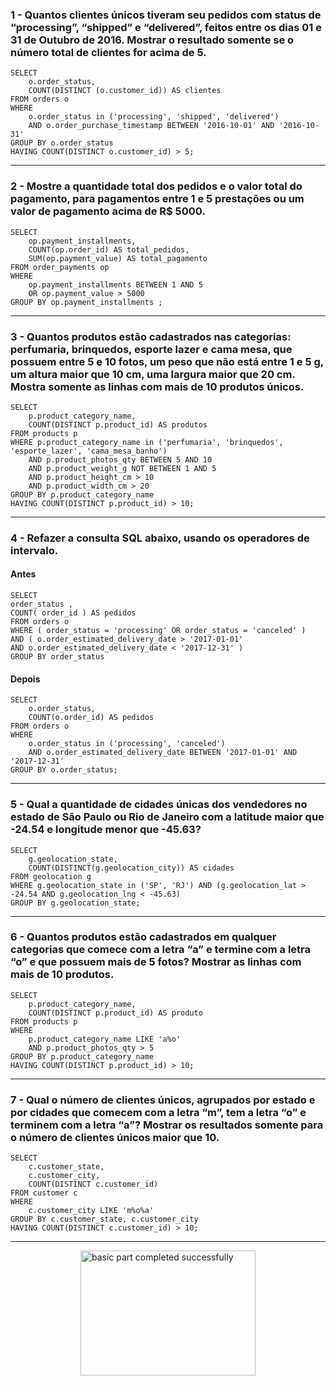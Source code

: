### 1 - Quantos clientes únicos tiveram seu pedidos com status de “processingˮ, “shippedˮ e “deliveredˮ, feitos entre os dias 01 e 31 de Outubro de 2016. Mostrar o resultado somente se o número total de clientes for acima de 5.
```
SELECT
	o.order_status,
	COUNT(DISTINCT (o.customer_id)) AS clientes
FROM orders o 
WHERE 
	o.order_status in ('processing', 'shipped', 'delivered') 
	AND o.order_purchase_timestamp BETWEEN '2016-10-01' AND '2016-10-31'
GROUP BY o.order_status
HAVING COUNT(DISTINCT o.customer_id) > 5;
```
___
### 2 - Mostre a quantidade total dos pedidos e o valor total do pagamento, para pagamentos entre 1 e 5 prestações ou um valor de pagamento acima de R$ 5000.
```
SELECT 
	op.payment_installments,
	COUNT(op.order_id) AS total_pedidos,
	SUM(op.payment_value) AS total_pagamento
FROM order_payments op 
WHERE
	op.payment_installments BETWEEN 1 AND 5 
	OR op.payment_value > 5000
GROUP BY op.payment_installments ;
```
___
### 3 - Quantos produtos estão cadastrados nas categorias: perfumaria, brinquedos, esporte lazer e cama mesa, que possuem entre 5 e 10 fotos, um peso que não está entre 1 e 5 g, um altura maior que 10 cm, uma largura maior que 20 cm. Mostra somente as linhas com mais de 10 produtos únicos.
```
SELECT 
	p.product_category_name,
	COUNT(DISTINCT p.product_id) AS produtos
FROM products p 
WHERE p.product_category_name in ('perfumaria', 'brinquedos', 'esporte_lazer', 'cama_mesa_banho')
	AND p.product_photos_qty BETWEEN 5 AND 10
	AND p.product_weight_g NOT BETWEEN 1 AND 5
	AND p.product_height_cm > 10
	AND p.product_width_cm > 20
GROUP BY p.product_category_name 
HAVING COUNT(DISTINCT p.product_id) > 10; 
```
___
### 4 - Refazer a consulta SQL abaixo, usando os operadores de intervalo.
#### Antes
```
SELECT
order_status ,
COUNT( order_id ) AS pedidos
FROM orders o
WHERE ( order_status = 'processing' OR order_status = 'canceled' )
AND ( o.order_estimated_delivery_date > '2017-01-01'
AND o.order_estimated_delivery_date < '2017-12-31' )
GROUP BY order_status
```
#### Depois
```
SELECT 
	o.order_status,
	COUNT(o.order_id) AS pedidos
FROM orders o 
WHERE 
	o.order_status in ('processing', 'canceled')
	AND o.order_estimated_delivery_date BETWEEN '2017-01-01' AND '2017-12-31'
GROUP BY o.order_status;
```
___
### 5 - Qual a quantidade de cidades únicas dos vendedores no estado de São Paulo ou Rio de Janeiro com a latitude maior que -24.54 e longitude menor que -45.63?
```
SELECT
	g.geolocation_state,
	COUNT(DISTINCT(g.geolocation_city)) AS cidades
FROM geolocation g 
WHERE g.geolocation_state in ('SP', 'RJ') AND (g.geolocation_lat > -24.54 AND g.geolocation_lng < -45.63)
GROUP BY g.geolocation_state;
```
___
### 6 - Quantos produtos estão cadastrados em qualquer categorias que comece com a letra “aˮ e termine com a letra “oˮ e que possuem mais de 5 fotos? Mostrar as linhas com mais de 10 produtos.
```
SELECT 
	p.product_category_name,
	COUNT(DISTINCT p.product_id) AS produto
FROM products p 
WHERE
	p.product_category_name LIKE 'a%o'
	AND p.product_photos_qty > 5
GROUP BY p.product_category_name 
HAVING COUNT(DISTINCT p.product_id) > 10; 
```
___
### 7 - Qual o número de clientes únicos, agrupados por estado e por cidades que comecem com a letra “mˮ, tem a letra “oˮ e terminem com a letra “aˮ? Mostrar os resultados somente para o número de clientes únicos maior que 10.
```
SELECT 
	c.customer_state,
	c.customer_city,
	COUNT(DISTINCT c.customer_id)
FROM customer c 
WHERE 
	c.customer_city LIKE 'm%o%a'
GROUP BY c.customer_state, c.customer_city
HAVING COUNT(DISTINCT c.customer_id) > 10; 
```
___

<img src="https://media0.giphy.com/media/IwAZ6dvvvaTtdI8SD5/giphy.gif?cid=6c09b952s3u8zxyllexw63k96psaeefza4te535cl6x3bsu7&ep=v1_internal_gif_by_id&rid=giphy.gif&ct=g" alt="basic part completed successfully" width="280" height="200" style="display: block; margin: auto;">